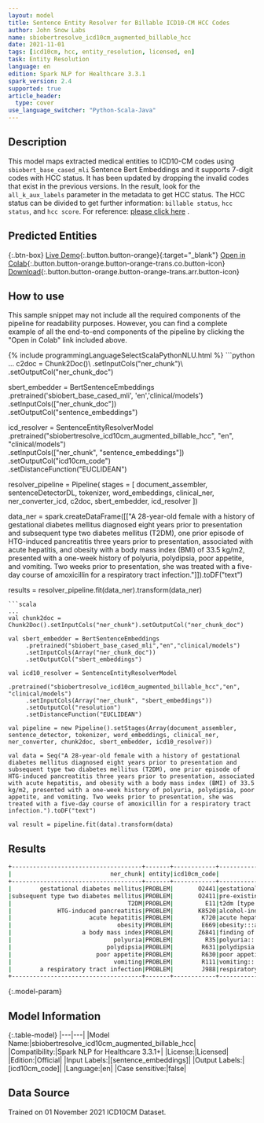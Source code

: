 ```yaml
---
layout: model
title: Sentence Entity Resolver for Billable ICD10-CM HCC Codes
author: John Snow Labs
name: sbiobertresolve_icd10cm_augmented_billable_hcc
date: 2021-11-01
tags: [icd10cm, hcc, entity_resolution, licensed, en]
task: Entity Resolution
language: en
edition: Spark NLP for Healthcare 3.3.1
spark_version: 2.4
supported: true
article_header:
  type: cover
use_language_switcher: "Python-Scala-Java"
---
```


## Description

This model maps extracted medical entities to ICD10-CM codes using `sbiobert_base_cased_mli` Sentence Bert Embeddings and it supports 7-digit codes with HCC status. It has been updated by dropping the invalid codes that exist in the previous versions. In the result, look for the `all_k_aux_labels` parameter in the metadata to get HCC status. The HCC status can be divided to get further information: `billable status`, `hcc status`, and `hcc score`. For reference: [please click here](http://www.formativhealth.com/wp-content/uploads/2018/06/HCC-White-Paper.pdf) .

## Predicted Entities



{:.btn-box}
[Live Demo](https://demo.johnsnowlabs.com/healthcare/ER_ICD10_CM/){:.button.button-orange}{:target="_blank"}
[Open in Colab](https://colab.research.google.com/github/JohnSnowLabs/spark-nlp-workshop/blob/master/tutorials/Certification_Trainings/Healthcare/3.Clinical_Entity_Resolvers.ipynb){:.button.button-orange.button-orange-trans.co.button-icon}
[Download](https://s3.amazonaws.com/auxdata.johnsnowlabs.com/clinical/models/sbiobertresolve_icd10cm_augmented_billable_hcc_en_3.3.1_2.4_1635784379929.zip){:.button.button-orange.button-orange-trans.arr.button-icon}

## How to use

This sample snippet may not include all the required components of the pipeline for readability purposes. However, you can find a complete example of all the end-to-end components of the pipeline by clicking the "Open in Colab" link included above.




<div class="tabs-box" markdown="1">
{% include programmingLanguageSelectScalaPythonNLU.html %}
```python
...
c2doc = Chunk2Doc()\
     .setInputCols("ner_chunk")\
     .setOutputCol("ner_chunk_doc") 

sbert_embedder = BertSentenceEmbeddings\
     .pretrained('sbiobert_base_cased_mli', 'en','clinical/models')\
     .setInputCols(["ner_chunk_doc"])\
     .setOutputCol("sentence_embeddings")
    
icd_resolver = SentenceEntityResolverModel\
     .pretrained("sbiobertresolve_icd10cm_augmented_billable_hcc", "en", "clinical/models") \
     .setInputCols(["ner_chunk", "sentence_embeddings"]) \
     .setOutputCol("icd10cm_code")\
     .setDistanceFunction("EUCLIDEAN")

resolver_pipeline = Pipeline(
    stages = [
        document_assembler,
        sentenceDetectorDL,
        tokenizer,
        word_embeddings,
        clinical_ner,
        ner_converter_icd,
        c2doc,
        sbert_embedder,
        icd_resolver
  ])

data_ner = spark.createDataFrame([["A 28-year-old female with a history of gestational diabetes mellitus diagnosed eight years prior to presentation and subsequent type two diabetes mellitus (T2DM), one prior episode of HTG-induced pancreatitis three years prior to presentation, associated with acute hepatitis, and obesity with a body mass index (BMI) of 33.5 kg/m2, presented with a one-week history of polyuria, polydipsia, poor appetite, and vomiting. Two weeks prior to presentation, she was treated with a five-day course of amoxicillin for a respiratory tract infection."]]).toDF("text")

results =  resolver_pipeline.fit(data_ner).transform(data_ner)
```
```scala
...
val chunk2doc = Chunk2Doc().setInputCols("ner_chunk").setOutputCol("ner_chunk_doc")
 
val sbert_embedder = BertSentenceEmbeddings
     .pretrained("sbiobert_base_cased_mli","en","clinical/models")
     .setInputCols(Array("ner_chunk_doc"))
     .setOutputCol("sbert_embeddings")
 
val icd10_resolver = SentenceEntityResolverModel
     .pretrained("sbiobertresolve_icd10cm_augmented_billable_hcc","en", "clinical/models")
     .setInputCols(Array("ner_chunk", "sbert_embeddings"))
     .setOutputCol("resolution")
     .setDistanceFunction("EUCLIDEAN")

val pipeline = new Pipeline().setStages(Array(document_assembler, sentence_detector, tokenizer, word_embeddings, clinical_ner, ner_converter, chunk2doc, sbert_embedder, icd10_resolver))

val data = Seq("A 28-year-old female with a history of gestational diabetes mellitus diagnosed eight years prior to presentation and subsequent type two diabetes mellitus (T2DM), one prior episode of HTG-induced pancreatitis three years prior to presentation, associated with acute hepatitis, and obesity with a body mass index (BMI) of 33.5 kg/m2, presented with a one-week history of polyuria, polydipsia, poor appetite, and vomiting. Two weeks prior to presentation, she was treated with a five-day course of amoxicillin for a respiratory tract infection.").toDF("text")

val result = pipeline.fit(data).transform(data)

```
</div>

## Results

```bash
+-------------------------------------+-------+------------+----------------------------------------------------------------------+----------------------------------------------------------------------+----------------------------------------------------------------------+
|                            ner_chunk| entity|icd10cm_code|                                                           resolutions|                                                             all_codes|                                                          billable_hcc|
+-------------------------------------+-------+------------+----------------------------------------------------------------------+----------------------------------------------------------------------+----------------------------------------------------------------------+
|        gestational diabetes mellitus|PROBLEM|       O2441|gestational diabetes mellitus:::postpartum gestational diabetes mel...|    O2441:::O2443:::Z8632:::Z875:::O2431:::O2411:::O244:::O241:::O2481|0||0||0:::0||0||0:::1||0||0:::0||0||0:::0||0||0:::0||0||0:::0||0||0...|
|subsequent type two diabetes mellitus|PROBLEM|       O2411|pre-existing type 2 diabetes mellitus:::disorder associated with ty...|O2411:::E118:::E11:::E139:::E119:::E113:::E1144:::Z863:::Z8639:::E1...|0||0||0:::1||1||18:::0||0||0:::1||1||19:::1||1||19:::0||0||0:::1||1...|
|                                 T2DM|PROBLEM|         E11|t2dm [type 2 diabetes mellitus]:::tndm2:::t2 category:::sma2:::nf2:...|E11:::P702:::C801:::G121:::Q850:::C779:::C509:::C439:::E723:::C5700...|0||0||0:::1||0||0:::1||1||12:::1||1||72:::0||0||0:::1||1||10:::0||0...|
|             HTG-induced pancreatitis|PROBLEM|       K8520|alcohol-induced pancreatitis:::pancreatitis:::drug induced acute pa...|K8520:::K859:::K853:::K8590:::K85:::F102:::K858:::K8591:::K852:::K8...|1||0||0:::0||0||0:::0||0||0:::1||0||0:::0||0||0:::0||0||0:::0||0||0...|
|                      acute hepatitis|PROBLEM|        K720|acute hepatitis:::acute hepatitis a:::acute infectious hepatitis:::...|K720:::B15:::B179:::B172:::Z0389:::B159:::B150:::B16:::K752:::K712:...|0||0||0:::0||0||0:::1||0||0:::1||0||0:::1||0||0:::1||0||0:::1||0||0...|
|                              obesity|PROBLEM|        E669|obesity:::abdominal obesity:::obese:::central obesity:::overweight ...|E669:::E668:::Z6841:::Q130:::E66:::E6601:::Z8639:::E349:::H3550:::Z...|1||0||0:::1||0||0:::1||1||22:::1||0||0:::0||0||0:::1||1||22:::1||0|...|
|                    a body mass index|PROBLEM|       Z6841|finding of body mass index:::observation of body mass index:::mass ...|Z6841:::E669:::R229:::Z681:::R223:::R221:::Z68:::R222:::R220:::R418...|1||1||22:::1||0||0:::1||0||0:::1||0||0:::0||0||0:::1||0||0:::0||0||...|
|                             polyuria|PROBLEM|         R35|polyuria:::polyuric state:::polyuric state (disorder):::hematuria::...|R35:::R358:::E232:::R31:::R350:::R8299:::N401:::E723:::O048:::R300:...|0||0||0:::1||0||0:::1||1||23:::0||0||0:::1||0||0:::0||0||0:::1||0||...|
|                           polydipsia|PROBLEM|        R631|polydipsia:::psychogenic polydipsia:::primary polydipsia:::psychoge...|R631:::F6389:::E232:::F639:::O40:::G475:::M7989:::R632:::R061:::H53...|1||0||0:::1||1||nan:::1||1||23:::1||1||nan:::0||0||0:::0||0||0:::1|...|
|                        poor appetite|PROBLEM|        R630|poor appetite:::poor feeding:::bad taste in mouth:::unpleasant tast...|R630:::P929:::R438:::R432:::E86:::R196:::F520:::Z724:::R0689:::Z768...|1||0||0:::1||0||0:::1||0||0:::1||0||0:::0||0||0:::1||0||0:::1||0||0...|
|                             vomiting|PROBLEM|        R111|vomiting:::intermittent vomiting:::vomiting symptoms:::periodic vom...|       R111:::R11:::R1110:::G43A1:::P921:::P9209:::G43A:::R1113:::R110|0||0||0:::0||0||0:::1||0||0:::1||1||nan:::1||0||0:::1||0||0:::0||0|...|
|        a respiratory tract infection|PROBLEM|        J988|respiratory tract infection:::upper respiratory tract infection:::b...|J988:::J069:::A499:::J22:::J209:::Z593:::T17:::J0410:::Z1383:::J189...|1||0||0:::1||0||0:::1||0||0:::1||0||0:::1||0||0:::1||0||0:::0||0||0...|
+-------------------------------------+-------+------------+----------------------------------------------------------------------+----------------------------------------------------------------------+----------------------------------------------------------------------+
```

{:.model-param}
## Model Information

{:.table-model}
|---|---|
|Model Name:|sbiobertresolve_icd10cm_augmented_billable_hcc|
|Compatibility:|Spark NLP for Healthcare 3.3.1+|
|License:|Licensed|
|Edition:|Official|
|Input Labels:|[sentence_embeddings]|
|Output Labels:|[icd10cm_code]|
|Language:|en|
|Case sensitive:|false|

## Data Source

Trained on 01 November 2021 ICD10CM Dataset.